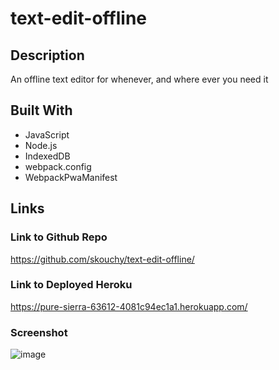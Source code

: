 # text-edit-offline

## Description
An offline text editor for whenever, and where ever you need it

## Built With
* JavaScript
* Node.js
* IndexedDB
* webpack.config
* WebpackPwaManifest

## Links
### Link to Github Repo
https://github.com/skouchy/text-edit-offline/

### Link to Deployed Heroku
https://pure-sierra-63612-4081c94ec1a1.herokuapp.com/

### Screenshot
![image](https://github.com/skouchy/text-edit-offline/assets/119292219/aa2ab35c-c300-480e-b0e7-10fd2522751a)

